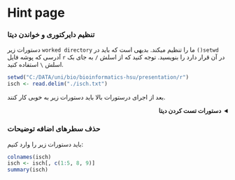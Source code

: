 # Hint page
### تنظیم دایرکتوری و خواندن دیتا
دستورات زیر `worked directory` ما را تنظیم میکند. بدیهی است که باید در `()setwd` آدرسی که پوشه فایل `r` در آن قرار دارد را بنویسید. توجه کنید که از اسلش `/` به جای بک اسلش `\` استفاده کنید.
```r
setwd("C:/DATA/uni/bio/bioinformatics-hsu/presentation/r")
isch <- read.delim("./isch.txt")
```
بعد از اجرای درستورات بالا باید دستورات زیر به خوبی کار کنند.
<details dir='rtl'>
    <summary>
        <strong>دستورات تست کردن دیتا</strong>
    </summary>
خواندن 5 سطر اول

<div dir='ltr'>

```r
head(isch)
```
</div>

خواندن 5 سطر آخر

<div dir='ltr'>

```r
tail(isch)
```
</div>

خلاصه‌ای از آمار دیتا

<div dir='ltr'>

```r
summary(isch)
```
</div>

تعداد سطرها

<div dir='ltr'>

```r
dim(isch)
```
</div>

تعداد سطرهای بدون NA

<div dir='ltr'>

```r
dim(na.omit(isch))
```
</div>
</details>

### حذف سطرهای اضافه توضیحات
باید دستورات زیر را وارد کنیم:
<div dir='ltr'>

```r
colnames(isch)
isch <- isch[, c(1:5, 8, 9)]
summary(isch)
```
</div>
